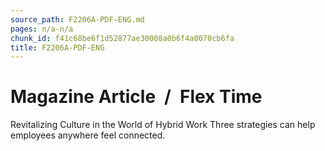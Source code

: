 ```yaml
---
source_path: F2206A-PDF-ENG.md
pages: n/a-n/a
chunk_id: f41c68be6f1d52877ae30008a0b6f4a0070cb6fa
title: F2206A-PDF-ENG
---
```

# Magazine Article / Flex Time

Revitalizing Culture in the World of Hybrid Work Three strategies can help employees anywhere feel connected.
